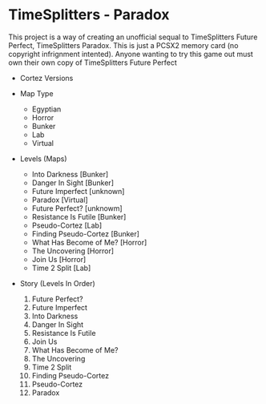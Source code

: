 # TimeSplitters - Paradox
This project is a way of creating an unofficial sequal to TimeSplitters Future Perfect, TimeSplitters Paradox. This is just a PCSX2 memory card (no copyright infrignment intented). Anyone wanting to try this game out must own their own copy of TimeSplitters Future Perfect

* Cortez Versions

* Map Type
    - Egyptian
    - Horror
    - Bunker
    - Lab
    - Virtual

* Levels (Maps)
    - Into Darkness [Bunker]
    - Danger In Sight [Bunker]
    - Future Imperfect [unknown]
    - Paradox [Virtual]
    - Future Perfect? [unknowm]
    - Resistance Is Futile [Bunker]
    - Pseudo-Cortez [Lab]
    - Finding Pseudo-Cortez [Bunker]
    - What Has Become of Me? [Horror]
    - The Uncovering [Horror]
    - Join Us [Horror]
    - Time 2 Split [Lab]

* Story (Levels In Order)
    1) Future Perfect?
    2) Future Imperfect
    3) Into Darkness
    4) Danger In Sight
    5) Resistance Is Futile
    6) Join Us
    7) What Has Become of Me?
    8) The Uncovering
    9) Time 2 Split
    10) Finding Pseudo-Cortez
    11) Pseudo-Cortez
    12) Paradox